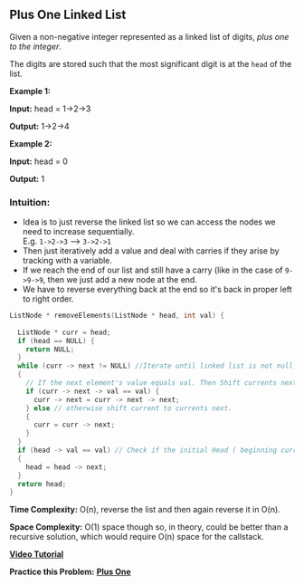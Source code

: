 
## Plus One Linked List
Given a non-negative integer represented as a linked list of digits,  _plus one to the integer_.
 
The digits are stored such that the most significant digit is at the  `head`  of the list.
 
**Example 1:**
 
**Input:** head = 1->2->3
 
**Output:** 1->2->4
 
 
**Example 2:** 
 
**Input:** head = 0
 
**Output:** 1
### Intuition:
 
* Idea is to just reverse the linked list so we can access the nodes we need to increase sequentially.  
E.g. `1->2->3` --> `3->2->1` 
* Then just iteratively add a value and deal with carries if they arise by tracking with a variable.  
* If we reach the end of our list and still have a carry (like in the case of `9->9->9`, then we just add a new node at the end.  
* We have to reverse everything back at the end so it's back in proper left to right order.
 
```c++
ListNode * removeElements(ListNode * head, int val) {
 
  ListNode * curr = head;
  if (head == NULL) {
    return NULL;
  }
  while (curr -> next != NULL) //Iterate until linked list is not null
  {
    // If the next element's value equals val. Then Shift currents next to the next of current's next node. And repeat same, checking current with currents next.
    if (curr -> next -> val == val) {
      curr -> next = curr -> next -> next;
    } else // otherwise shift current to currents next.
    {
      curr = curr -> next;
    }
  }
  if (head -> val == val) // Check if the initial Head ( beginning current) was equal to Val. If so, shift it to next.
  {
    head = head -> next;
  }
  return head;
}
```
 
**Time Complexity:** O(n), reverse the list and then again reverse it in O(n). 
 
**Space Complexity:** O(1) space though so, in theory, could be better than a recursive solution, which would require O(n) space for the callstack.
 
**[Video Tutorial](https://www.youtube.com/watch?v=utc8bwTDjLk)** 
 
**Practice this Problem:** [**Plus One**](https://leetcode.com/problems/plus-one-linked-list/)
